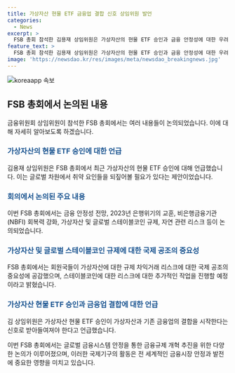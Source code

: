 ```yaml
---
title: 가상자산 현물 ETF 금융업 결합 신호 상임위원 발언
categories:
  - News
excerpt: >
  FSB 총회 참석한 김용재 상임위원은 가상자산의 현물 ETF 승인과 금융 안정성에 대한 우려를 토로했다. 이에 회의는 가상자산 규제와 글로벌 스테이블코인 규제를 논의하며 국제 공조의 중요성을 강조했다. 김 상임위원은 가상자산과 기존 금융업의 결합으로 취약 요인이 심화되는 점과 이에 대한 글로벌 대응에 대해 FSB 차원에서 검토할 필요가 있다고 제언했다. FSB는 글로벌 금융시스템 안정과 규제 개혁을 위해 운영하는 국제기구로, 국제기준 및 정책 개발과 협력 강화를 주된 목표로 한다.
feature_text: >
  FSB 총회 참석한 김용재 상임위원은 가상자산의 현물 ETF 승인과 금융 안정성에 대한 우려를 토로했다. 이에 회의는 가상자산 규제와 글로벌 스테이블코인 규제를 논의하며 국제 공조의 중요성을 강조했다. 김 상임위원은 가상자산과 기존 금융업의 결합으로 취약 요인이 심화되는 점과 이에 대한 글로벌 대응에 대해 FSB 차원에서 검토할 필요가 있다고 제언했다. FSB는 글로벌 금융시스템 안정과 규제 개혁을 위해 운영하는 국제기구로, 국제기준 및 정책 개발과 협력 강화를 주된 목표로 한다.
image: 'https://newsdao.kr/res/images/meta/newsdao_breakingnews.jpg'
---
```


<p><img src="https://newsdao.kr/res/images/meta/newsdao_breakingnews.jpg" alt="koreaapp 속보" /></p>

<h2 data-ke-size="size26">FSB 총회에서 논의된 내용</h2>

<p data-ke-size="size16">금융위원회 상임위원이 참석한 FSB 총회에서는 여러 내용들이 논의되었습니다. 이에 대해 자세히 알아보도록 하겠습니다.</p>

<h3><b><span style="color: #1a5490;">가상자산의 현물 ETF 승인에 대한 언급</span></b></h3>

<p data-ke-size="size16">김용재 상임위원은 FSB 총회에서 최근 가상자산의 현물 ETF 승인에 대해 언급했습니다. 이는 글로벌 차원에서 취약 요인들을 되짚어볼 필요가 있다는 제안이었습니다.</p>

<h3><b><span style="color: #1a5490;">회의에서 논의된 주요 내용</span></b></h3>

<p data-ke-size="size16">이번 FSB 총회에서는 금융 안정성 전망, 2023년 은행위기의 교훈, 비은행금융기관(NBFI) 회복력 강화, 가상자산 및 글로벌 스테이블코인 규제, 자연 관련 리스크 등이 논의되었습니다.</p>

<h3><b><span style="color: #1a5490;">가상자산 및 글로벌 스테이블코인 규제에 대한 국제 공조의 중요성</span></b></h3>

<p data-ke-size="size16">FSB 총회에서는 회원국들이 가상자산에 대한 규제 차익거래 리스크에 대한 국제 공조의 중요성에 공감했으며, 스테이블코인에 대한 리스크에 대한 추가적인 작업을 진행할 예정이라고 밝혔습니다.</p>

<h3><b><span style="color: #1a5490;">가상자산 현물 ETF 승인과 금융업 결합에 대한 언급</span></b></h3>

<p data-ke-size="size16">김 상임위원은 가상자산 현물 ETF 승인이 가상자산과 기존 금융업의 결합을 시작한다는 신호로 받아들여져야 한다고 언급했습니다.</p>

<p>이번 FSB 총회에서는 글로벌 금융시스템 안정을 통한 금융규제 개혁 추진을 위한 다양한 논의가 이루어졌으며, 이러한 국제기구의 활동은 전 세계적인 금융시장 안정과 발전에 중요한 영향을 미치고 있습니다.</p>

